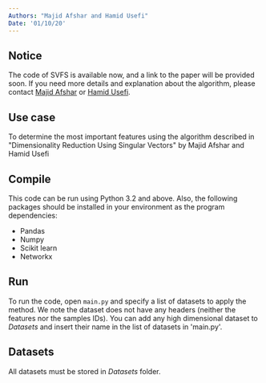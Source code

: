 ```yaml
---
Authors: "Majid Afshar and Hamid Usefi"
Date: '01/10/20'
---
```


## Notice
The code of SVFS is available now, and a link to the paper will be provided soon. If you need more details and explanation about the algorithm, please contact [Majid Afshar](http://www.cs.mun.ca/~mman23/) or [Hamid Usefi](http://www.math.mun.ca/~usefi/).

## Use case
To determine the most important features using the algorithm described in "Dimensionality Reduction Using Singular Vectors" by Majid Afshar and Hamid Usefi

## Compile
This code can be run using Python 3.2 and above. Also, the following packages should be installed in your environment as the program dependencies:
* Pandas
* Numpy
* Scikit learn
* Networkx

## Run
To run the code, open `main.py` and specify a list of datasets to apply the method. We note the dataset does not have any headers (neither the features nor the samples IDs). You can add any high dimensional dataset to *Datasets* and insert their name in the list of datasets in 'main.py'.


## Datasets
All datasets must be stored in *Datasets* folder. 
